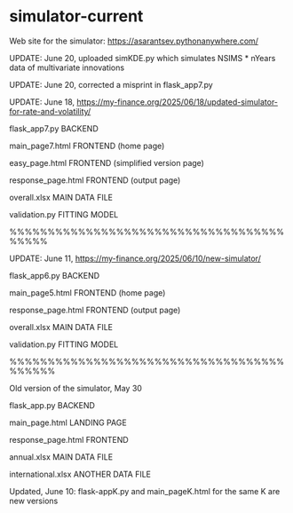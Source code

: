 # simulator-current
Web site for the simulator: https://asarantsev.pythonanywhere.com/

UPDATE: June 20, uploaded simKDE.py which simulates NSIMS * nYears data of multivariate innovations

UPDATE: June 20, corrected a misprint in flask_app7.py

UPDATE: June 18, https://my-finance.org/2025/06/18/updated-simulator-for-rate-and-volatility/

flask_app7.py BACKEND

main_page7.html FRONTEND (home page)

easy_page.html FRONTEND (simplified version page)

response_page.html FRONTEND (output page)

overall.xlsx MAIN DATA FILE

validation.py FITTING MODEL

%%%%%%%%%%%%%%%%%%%%%%%%%%%%%%%%%%%%%%%%%

UPDATE: June 11, https://my-finance.org/2025/06/10/new-simulator/

flask_app6.py BACKEND

main_page5.html FRONTEND (home page)

response_page.html FRONTEND (output page)

overall.xlsx MAIN DATA FILE

validation.py FITTING MODEL

%%%%%%%%%%%%%%%%%%%%%%%%%%%%%%%%%%%%%%%%%%

Old version of the simulator, May 30

flask_app.py BACKEND

main_page.html LANDING PAGE

response_page.html FRONTEND

annual.xlsx MAIN DATA FILE

international.xlsx ANOTHER DATA FILE

Updated, June 10: 
flask-appK.py and main_pageK.html for the same K are new versions
